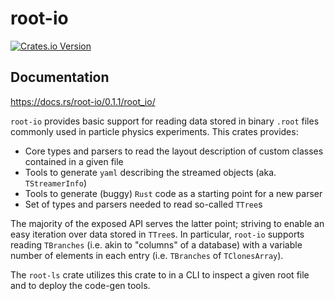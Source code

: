 # root-io

[![Crates.io Version](https://img.shields.io/crates/v/root-io.svg)](https://crates.io/crates/root-io)


## Documentation
https://docs.rs/root-io/0.1.1/root_io/

`root-io` provides basic support for reading data stored in binary `.root` files commonly used in particle physics experiments. This crates provides:

  - Core types and parsers to read the layout description of custom classes contained in a given file
  - Tools to generate `yaml` describing the streamed objects (aka. `TStreamerInfo`)
  - Tools to generate (buggy) `Rust` code as a starting point for a new parser
  - Set of types and parsers needed to read so-called `TTree`s
  
The majority of the exposed API serves the latter point; striving to enable an easy iteration over data stored in `TTree`s. In particular, `root-io` supports reading `TBranches` (i.e. akin to "columns" of a database) with a variable number of elements in each entry (i.e. `TBranches` of `TClonesArray`).

The `root-ls` crate utilizes this crate to in a CLI to inspect a given root file and to deploy the code-gen tools.
  
  
